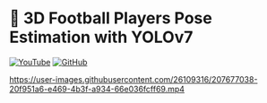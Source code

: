 
# 🤸  3D Football Players Pose Estimation with YOLOv7

[![YouTube](https://badges.aleen42.com/src/youtube.svg)](https://www.youtube.com/watch?v=AWjKfjDGiYE)
[![GitHub](https://badges.aleen42.com/src/github.svg)](https://github.com/SkalskiP/sport/tree/master/football-players-pose-estimation)


https://user-images.githubusercontent.com/26109316/207677038-20f951a6-e469-4b3f-a934-66e036fcff69.mp4


